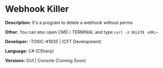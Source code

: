# Webhook Killer
**Description:** It's a program to delete a webhook without perms

**Other:** You can also open CMD / TERMINAL and type `curl -X DELETE <URL>`

**Developer:** -TOXIC-#1835 | (CFT Development)

**Language:** C# (CSharp)

**Versions:** GUI | Console (Coming Soon)
